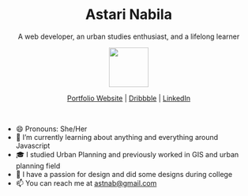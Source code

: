 

<p align="center">
  <h1 align="center">Astari Nabila</h1>
  <p align="center">A web developer, an urban studies enthusiast, and a lifelong learner</p>
</p>

<p align="center"><img src="https://i.imgur.com/va6RopC.png" width="80" height="80"></p>

<p align="center">
  <a href="https://astnab.vercel.app/" target="_blank">Portfolio Website</a> | 
    <a href="https://dribbble.com/astnab/" target="_blank">Dribbble</a> | 
  <a href="https://linkedin.com/in/astarinabila" target="_blank">LinkedIn</a>
</p>

<br />

- 😄 Pronouns: She/Her
- 🌱 I’m currently learning about anything and everything around Javascript 
- 🎓 I studied Urban Planning and previously worked in GIS and urban planning field
- 🎨 I have a passion for design and did some designs during college
- 📫 You can reach me at astnab@gmail.com
